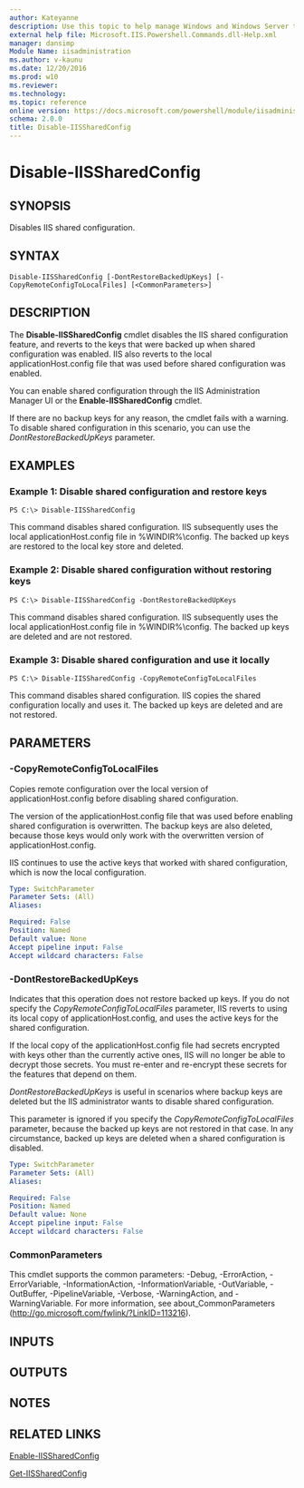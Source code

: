 ```yaml
---
author: Kateyanne
description: Use this topic to help manage Windows and Windows Server technologies with Windows PowerShell.
external help file: Microsoft.IIS.Powershell.Commands.dll-Help.xml
manager: dansimp
Module Name: iisadministration
ms.author: v-kaunu
ms.date: 12/20/2016
ms.prod: w10
ms.reviewer: 
ms.technology: 
ms.topic: reference
online version: https://docs.microsoft.com/powershell/module/iisadministration/disable-iissharedconfig?view=windowsserver2022-ps&wt.mc_id=ps-gethelp
schema: 2.0.0
title: Disable-IISSharedConfig
---
```


# Disable-IISSharedConfig

## SYNOPSIS
Disables IIS shared configuration.

## SYNTAX

```
Disable-IISSharedConfig [-DontRestoreBackedUpKeys] [-CopyRemoteConfigToLocalFiles] [<CommonParameters>]
```

## DESCRIPTION
The **Disable-IISSharedConfig** cmdlet disables the IIS shared configuration feature, and reverts to the keys that were backed up when shared configuration was enabled.
IIS also reverts to the local applicationHost.config file that was used before shared configuration was enabled.

You can enable shared configuration through the IIS Administration Manager UI or the **Enable-IISSharedConfig** cmdlet.

If there are no backup keys for any reason, the cmdlet fails with a warning.
To disable shared configuration in this scenario, you can use the *DontRestoreBackedUpKeys* parameter.

## EXAMPLES

### Example 1: Disable shared configuration and restore keys
```
PS C:\> Disable-IISSharedConfig
```

This command disables shared configuration.
IIS subsequently uses the local applicationHost.config file in %WINDIR%\config.
The backed up keys are restored to the local key store and deleted.

### Example 2: Disable shared configuration without restoring keys
```
PS C:\> Disable-IISSharedConfig -DontRestoreBackedUpKeys
```

This command disables shared configuration.
IIS subsequently uses the local applicationHost.config file in %WINDIR%\config.
The backed up keys are deleted and are not restored.

### Example 3: Disable shared configuration and use it locally
```
PS C:\> Disable-IISSharedConfig -CopyRemoteConfigToLocalFiles
```

This command disables shared configuration.
IIS copies the shared configuration locally and uses it.
The backed up keys are deleted and are not restored.

## PARAMETERS

### -CopyRemoteConfigToLocalFiles
Copies remote configuration over the local version of applicationHost.config before disabling shared configuration.

The version of the applicationHost.config file that was used before enabling shared configuration is overwritten.
The backup keys are also deleted, because those keys would only work with the overwritten version of applicationHost.config.

IIS continues to use the active keys that worked with shared configuration, which is now the local configuration.

```yaml
Type: SwitchParameter
Parameter Sets: (All)
Aliases: 

Required: False
Position: Named
Default value: None
Accept pipeline input: False
Accept wildcard characters: False
```

### -DontRestoreBackedUpKeys
Indicates that this operation does not restore backed up keys.
If you do not specify the *CopyRemoteConfigToLocalFiles* parameter, IIS reverts to using its local copy of applicationHost.config, and uses the active keys for the shared configuration.

If the local copy of the applicationHost.config file had secrets encrypted with keys other than the currently active ones, IIS will no longer be able to decrypt those secrets.
You must re-enter and re-encrypt these secrets for the features that depend on them.

*DontRestoreBackedUpKeys* is useful in scenarios where backup keys are deleted but the IIS administrator wants to disable shared configuration.

This parameter is ignored if you specify the *CopyRemoteConfigToLocalFiles* parameter, because the backed up keys are not restored in that case.
In any circumstance, backed up keys are deleted when a shared configuration is disabled.

```yaml
Type: SwitchParameter
Parameter Sets: (All)
Aliases: 

Required: False
Position: Named
Default value: None
Accept pipeline input: False
Accept wildcard characters: False
```

### CommonParameters
This cmdlet supports the common parameters: -Debug, -ErrorAction, -ErrorVariable, -InformationAction, -InformationVariable, -OutVariable, -OutBuffer, -PipelineVariable, -Verbose, -WarningAction, and -WarningVariable. For more information, see about_CommonParameters (http://go.microsoft.com/fwlink/?LinkID=113216).

## INPUTS

## OUTPUTS

## NOTES

## RELATED LINKS

[Enable-IISSharedConfig](./Enable-IISSharedConfig.md)

[Get-IISSharedConfig](./Get-IISSharedConfig.md)


